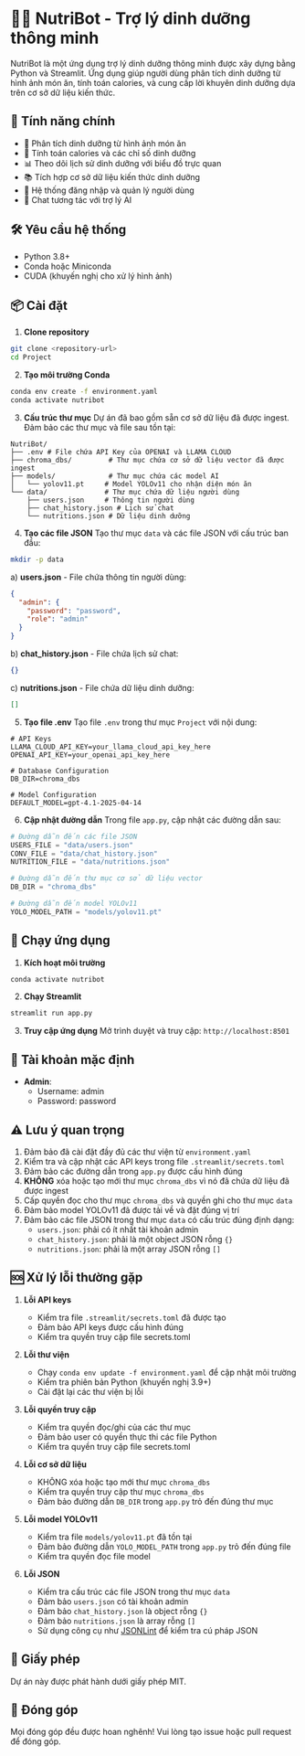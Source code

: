 # 🥗🤖 NutriBot - Trợ lý dinh dưỡng thông minh

NutriBot là một ứng dụng trợ lý dinh dưỡng thông minh được xây dựng bằng Python và Streamlit. Ứng dụng giúp người dùng phân tích dinh dưỡng từ hình ảnh món ăn, tính toán calories, và cung cấp lời khuyên dinh dưỡng dựa trên cơ sở dữ liệu kiến thức.

## 🌟 Tính năng chính

- 📸 Phân tích dinh dưỡng từ hình ảnh món ăn
- 🔢 Tính toán calories và các chỉ số dinh dưỡng
- 📊 Theo dõi lịch sử dinh dưỡng với biểu đồ trực quan
- 📚 Tích hợp cơ sở dữ liệu kiến thức dinh dưỡng
- 👥 Hệ thống đăng nhập và quản lý người dùng
- 💬 Chat tương tác với trợ lý AI

## 🛠️ Yêu cầu hệ thống

- Python 3.8+
- Conda hoặc Miniconda
- CUDA (khuyến nghị cho xử lý hình ảnh)

## 📦 Cài đặt

1. **Clone repository**
```bash
git clone <repository-url>
cd Project
```

2. **Tạo môi trường Conda**
```bash
conda env create -f environment.yaml
conda activate nutribot
```

3. **Cấu trúc thư mục**
Dự án đã bao gồm sẵn cơ sở dữ liệu đã được ingest. Đảm bảo các thư mục và file sau tồn tại:
```
NutriBot/
├── .env # File chứa API Key của OPENAI và LLAMA CLOUD
├── chroma_dbs/         # Thư mục chứa cơ sở dữ liệu vector đã được ingest
├── models/             # Thư mục chứa các model AI
│   └── yolov11.pt     # Model YOLOv11 cho nhận diện món ăn
└── data/              # Thư mục chứa dữ liệu người dùng
    ├── users.json     # Thông tin người dùng
    ├── chat_history.json # Lịch sử chat
    └── nutritions.json # Dữ liệu dinh dưỡng
```

4. **Tạo các file JSON**
Tạo thư mục `data` và các file JSON với cấu trúc ban đầu:

```bash
mkdir -p data
```

a) **users.json** - File chứa thông tin người dùng:
```json
{
  "admin": {
    "password": "password",
    "role": "admin"
  }
}
```

b) **chat_history.json** - File chứa lịch sử chat:
```json
{}
```

c) **nutritions.json** - File chứa dữ liệu dinh dưỡng:
```json
[]
```

5. **Tạo file .env**
Tạo file `.env` trong thư mục `Project` với nội dung:
```
# API Keys
LLAMA_CLOUD_API_KEY=your_llama_cloud_api_key_here
OPENAI_API_KEY=your_openai_api_key_here

# Database Configuration
DB_DIR=chroma_dbs

# Model Configuration
DEFAULT_MODEL=gpt-4.1-2025-04-14
```

6. **Cập nhật đường dẫn**
Trong file `app.py`, cập nhật các đường dẫn sau:
```python
# Đường dẫn đến các file JSON
USERS_FILE = "data/users.json"
CONV_FILE = "data/chat_history.json"
NUTRITION_FILE = "data/nutritions.json"

# Đường dẫn đến thư mục cơ sở dữ liệu vector
DB_DIR = "chroma_dbs"

# Đường dẫn đến model YOLOv11
YOLO_MODEL_PATH = "models/yolov11.pt"
```

## 🚀 Chạy ứng dụng

1. **Kích hoạt môi trường**
```bash
conda activate nutribot
```

2. **Chạy Streamlit**
```bash
streamlit run app.py
```

3. **Truy cập ứng dụng**
Mở trình duyệt và truy cập: `http://localhost:8501`

## 🔑 Tài khoản mặc định

- **Admin**: 
  - Username: admin
  - Password: password

## ⚠️ Lưu ý quan trọng

1. Đảm bảo đã cài đặt đầy đủ các thư viện từ `environment.yaml`
2. Kiểm tra và cập nhật các API keys trong file `.streamlit/secrets.toml`
3. Đảm bảo các đường dẫn trong `app.py` được cấu hình đúng
4. **KHÔNG** xóa hoặc tạo mới thư mục `chroma_dbs` vì nó đã chứa dữ liệu đã được ingest
5. Cấp quyền đọc cho thư mục `chroma_dbs` và quyền ghi cho thư mục `data`
6. Đảm bảo model YOLOv11 đã được tải về và đặt đúng vị trí
7. Đảm bảo các file JSON trong thư mục `data` có cấu trúc đúng định dạng:
   - `users.json`: phải có ít nhất tài khoản admin
   - `chat_history.json`: phải là một object JSON rỗng `{}`
   - `nutritions.json`: phải là một array JSON rỗng `[]`

## 🆘 Xử lý lỗi thường gặp

1. **Lỗi API keys**
   - Kiểm tra file `.streamlit/secrets.toml` đã được tạo
   - Đảm bảo API keys được cấu hình đúng
   - Kiểm tra quyền truy cập file secrets.toml

2. **Lỗi thư viện**
   - Chạy `conda env update -f environment.yaml` để cập nhật môi trường
   - Kiểm tra phiên bản Python (khuyến nghị 3.9+)
   - Cài đặt lại các thư viện bị lỗi

3. **Lỗi quyền truy cập**
   - Kiểm tra quyền đọc/ghi của các thư mục
   - Đảm bảo user có quyền thực thi các file Python
   - Kiểm tra quyền truy cập file secrets.toml

4. **Lỗi cơ sở dữ liệu**
   - KHÔNG xóa hoặc tạo mới thư mục `chroma_dbs`
   - Kiểm tra quyền truy cập thư mục `chroma_dbs`
   - Đảm bảo đường dẫn `DB_DIR` trong `app.py` trỏ đến đúng thư mục

5. **Lỗi model YOLOv11**
   - Kiểm tra file `models/yolov11.pt` đã tồn tại
   - Đảm bảo đường dẫn `YOLO_MODEL_PATH` trong `app.py` trỏ đến đúng file
   - Kiểm tra quyền đọc file model

6. **Lỗi JSON**
   - Kiểm tra cấu trúc các file JSON trong thư mục `data`
   - Đảm bảo `users.json` có tài khoản admin
   - Đảm bảo `chat_history.json` là object rỗng `{}`
   - Đảm bảo `nutritions.json` là array rỗng `[]`
   - Sử dụng công cụ như [JSONLint](https://jsonlint.com/) để kiểm tra cú pháp JSON

## 📄 Giấy phép

Dự án này được phát hành dưới giấy phép MIT.

## 👥 Đóng góp

Mọi đóng góp đều được hoan nghênh! Vui lòng tạo issue hoặc pull request để đóng góp. 